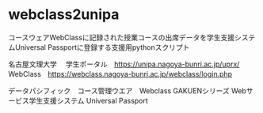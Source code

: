 # webclass2unipa

コースウェアWebClassに記録された授業コースの出席データを学生支援システムUniversal Passportに登録する支援用pythonスクリプト

名古屋文理大学
　学生ポータル　https://unipa.nagoya-bunri.ac.jp/uprx/
　WebClass　https://webclass.nagoya-bunri.ac.jp/webclass/login.php

データパシフィック　コース管理ウエア　Webclass
GAKUENシリーズ Webサービス学生支援システム Universal Passport
